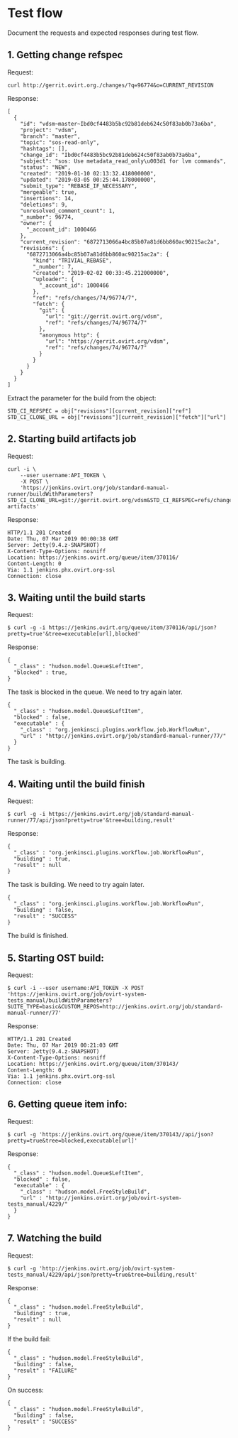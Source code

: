 # Test flow

Document the requests and expected responses during test flow.

## 1. Getting change refspec

Request:

    curl http://gerrit.ovirt.org./changes/?q=96774&o=CURRENT_REVISION

Response:

    [
      {
        "id": "vdsm~master~Ibd0cf4483b5bc92b81deb624c50f83ab0b73a6ba",
        "project": "vdsm",
        "branch": "master",
        "topic": "sos-read-only",
        "hashtags": [],
        "change_id": "Ibd0cf4483b5bc92b81deb624c50f83ab0b73a6ba",
        "subject": "sos: Use metadata_read_only\u003d1 for lvm commands",
        "status": "NEW",
        "created": "2019-01-10 02:13:32.418000000",
        "updated": "2019-03-05 00:25:44.178000000",
        "submit_type": "REBASE_IF_NECESSARY",
        "mergeable": true,
        "insertions": 14,
        "deletions": 9,
        "unresolved_comment_count": 1,
        "_number": 96774,
        "owner": {
          "_account_id": 1000466
        },
        "current_revision": "6872713066a4bc85b07a81d6bb860ac90215ac2a",
        "revisions": {
          "6872713066a4bc85b07a81d6bb860ac90215ac2a": {
            "kind": "TRIVIAL_REBASE",
            "_number": 7,
            "created": "2019-02-02 00:33:45.212000000",
            "uploader": {
              "_account_id": 1000466
            },
            "ref": "refs/changes/74/96774/7",
            "fetch": {
              "git": {
                "url": "git://gerrit.ovirt.org/vdsm",
                "ref": "refs/changes/74/96774/7"
              },
              "anonymous http": {
                "url": "https://gerrit.ovirt.org/vdsm",
                "ref": "refs/changes/74/96774/7"
              }
            }
          }
        }
      }
    ]

Extract the parameter for the build from the object:

    STD_CI_REFSPEC = obj["revisions"][current_revision]["ref"]
    STD_CI_CLONE_URL = obj["revisions"][current_revision]["fetch"]["url"]


## 2. Starting build artifacts job

Request:

    curl -i \
        --user username:API_TOKEN \
        -X POST \
        'https://jenkins.ovirt.org/job/standard-manual-runner/buildWithParameters?STD_CI_CLONE_URL=git://gerrit.ovirt.org/vdsm&STD_CI_REFSPEC=refs/changes/74/96774/7&STD_CI_STAGE=build-artifacts'

Response:

    HTTP/1.1 201 Created
    Date: Thu, 07 Mar 2019 00:00:38 GMT
    Server: Jetty(9.4.z-SNAPSHOT)
    X-Content-Type-Options: nosniff
    Location: https://jenkins.ovirt.org/queue/item/370116/
    Content-Length: 0
    Via: 1.1 jenkins.phx.ovirt.org-ssl
    Connection: close


## 3. Waiting until the build starts

Request:

    $ curl -g -i https://jenkins.ovirt.org/queue/item/370116/api/json?pretty=true'&tree=executable[url],blocked'

Response:

    {
      "_class" : "hudson.model.Queue$LeftItem",
      "blocked" : true,
    }

The task is blocked in the queue. We need to try again later.

    {
      "_class" : "hudson.model.Queue$LeftItem",
      "blocked" : false,
      "executable" : {
        "_class" : "org.jenkinsci.plugins.workflow.job.WorkflowRun",
        "url" : "http://jenkins.ovirt.org/job/standard-manual-runner/77/"
      }
    }

The task is building.


## 4. Waiting until the build finish

Request:

    $ curl -g -i https://jenkins.ovirt.org/job/standard-manual-runner/77/api/json?pretty=true'&tree=building,result'

Response:

    {
      "_class" : "org.jenkinsci.plugins.workflow.job.WorkflowRun",
      "building" : true,
      "result" : null
    }

The task is building. We need to try again later.

    {
      "_class" : "org.jenkinsci.plugins.workflow.job.WorkflowRun",
      "building" : false,
      "result" : "SUCCESS"
    }

The build is finished.


## 5. Starting OST build:

Request:

    $ curl -i --user username:API_TOKEN -X POST 'https://jenkins.ovirt.org/job/ovirt-system-tests_manual/buildWithParameters?SUITE_TYPE=basic&CUSTOM_REPOS=http://jenkins.ovirt.org/job/standard-manual-runner/77'

Response:

    HTTP/1.1 201 Created
    Date: Thu, 07 Mar 2019 00:21:03 GMT
    Server: Jetty(9.4.z-SNAPSHOT)
    X-Content-Type-Options: nosniff
    Location: https://jenkins.ovirt.org/queue/item/370143/
    Content-Length: 0
    Via: 1.1 jenkins.phx.ovirt.org-ssl
    Connection: close


## 6. Getting queue item info:

Request:

    $ curl -g 'https://jenkins.ovirt.org/queue/item/370143//api/json?pretty=true&tree=blocked,executable[url]'

Response:

    {
      "_class" : "hudson.model.Queue$LeftItem",
      "blocked" : false,
      "executable" : {
        "_class" : "hudson.model.FreeStyleBuild",
        "url" : "http://jenkins.ovirt.org/job/ovirt-system-tests_manual/4229/"
      }
    }


## 7. Watching the build

Request:

    $ curl -g 'http://jenkins.ovirt.org/job/ovirt-system-tests_manual/4229/api/json?pretty=true&tree=building,result'

Response:

    {
      "_class" : "hudson.model.FreeStyleBuild",
      "building" : true,
      "result" : null
    }

If the build fail:

    {
      "_class" : "hudson.model.FreeStyleBuild",
      "building" : false,
      "result" : "FAILURE"
    }

On success:

    {
      "_class" : "hudson.model.FreeStyleBuild",
      "building" : false,
      "result" : "SUCCESS"
    }
